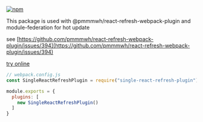 [![npm](https://img.shields.io/npm/v/single-react-refresh-plugin.svg)](https://www.npmjs.com/package/single-react-refresh-plugin)

This package is used with @pmmmwh/react-refresh-webpack-plugin and module-federation for hot update

see [https://github.com/pmmmwh/react-refresh-webpack-plugin/issues/394](https://github.com/pmmmwh/react-refresh-webpack-plugin/issues/394)

[try online](https://stackblitz.com/github/wpmjs/examples/tree/main/module-federation-react-hmr)

``` js
// webpack.config.js
const SingleReactRefreshPlugin = require("single-react-refresh-plugin")

module.exports = {
  plugins: [
    new SingleReactRefreshPlugin()
  ]
}
```